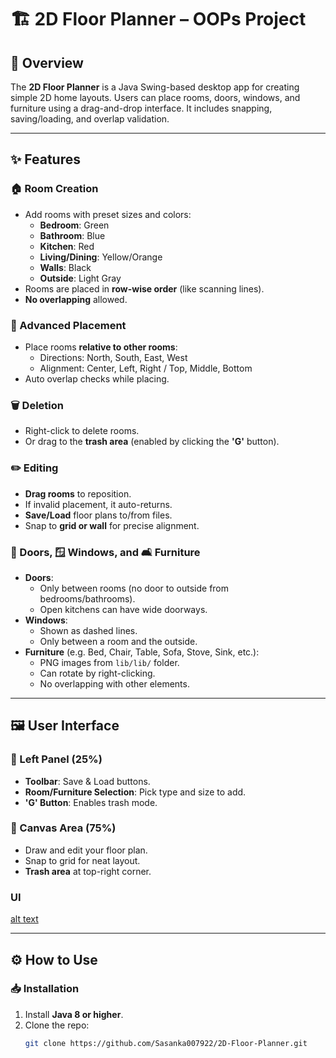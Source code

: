 # 🏗️ 2D Floor Planner – OOPs Project

## 📌 Overview
The **2D Floor Planner** is a Java Swing-based desktop app for creating simple 2D home layouts. Users can place rooms, doors, windows, and furniture using a drag-and-drop interface. It includes snapping, saving/loading, and overlap validation.

---

## ✨ Features

### 🏠 Room Creation
- Add rooms with preset sizes and colors:
  - **Bedroom**: Green  
  - **Bathroom**: Blue  
  - **Kitchen**: Red  
  - **Living/Dining**: Yellow/Orange  
  - **Walls**: Black  
  - **Outside**: Light Gray
- Rooms are placed in **row-wise order** (like scanning lines).
- **No overlapping** allowed.

### 🧭 Advanced Placement
- Place rooms **relative to other rooms**:
  - Directions: North, South, East, West  
  - Alignment: Center, Left, Right / Top, Middle, Bottom
- Auto overlap checks while placing.

### 🗑️ Deletion
- Right-click to delete rooms.
- Or drag to the **trash area** (enabled by clicking the **'G'** button).

### ✏️ Editing
- **Drag rooms** to reposition.
- If invalid placement, it auto-returns.
- **Save/Load** floor plans to/from files.
- Snap to **grid or wall** for precise alignment.

### 🚪 Doors, 🪟 Windows, and 🛋️ Furniture
- **Doors**:
  - Only between rooms (no door to outside from bedrooms/bathrooms).
  - Open kitchens can have wide doorways.
- **Windows**:
  - Shown as dashed lines.
  - Only between a room and the outside.
- **Furniture** (e.g. Bed, Chair, Table, Sofa, Stove, Sink, etc.):
  - PNG images from `lib/lib/` folder.
  - Can rotate by right-clicking.
  - No overlapping with other elements.

---

## 🖼️ User Interface

### 🔧 Left Panel (25%)
- **Toolbar**: Save & Load buttons.
- **Room/Furniture Selection**: Pick type and size to add.
- **'G' Button**: Enables trash mode.

### 📐 Canvas Area (75%)
- Draw and edit your floor plan.
- Snap to grid for neat layout.
- **Trash area** at top-right corner.

### UI ###
[alt text](image.png)

---

## ⚙️ How to Use

### 📥 Installation
1. Install **Java 8 or higher**.
2. Clone the repo:
   ```bash
   git clone https://github.com/Sasanka007922/2D-Floor-Planner.git
